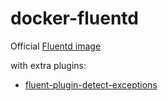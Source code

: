 # docker-fluentd
Official [Fluentd image](https://github.com/fluent/fluentd-kubernetes-daemonset)

with extra plugins:

- [fluent-plugin-detect-exceptions](https://github.com/GoogleCloudPlatform/fluent-plugin-detect-exceptions)
